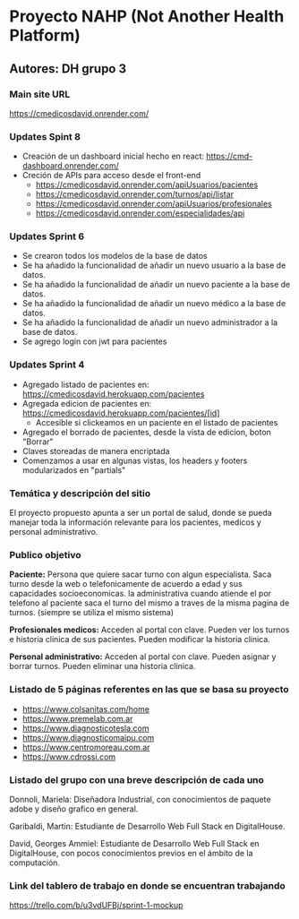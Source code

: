 # Proyecto NAHP (Not Another Health Platform)
## Autores: DH grupo 3

### Main site URL
https://cmedicosdavid.onrender.com/

### Updates Spint 8

- Creación de un dashboard inicial hecho en react: https://cmd-dashboard.onrender.com/
- Creción de APIs para acceso desde el front-end
  - https://cmedicosdavid.onrender.com/apiUsuarios/pacientes
  - https://cmedicosdavid.onrender.com/turnos/api/listar
  - https://cmedicosdavid.onrender.com/apiUsuarios/profesionales
  - https://cmedicosdavid.onrender.com/especialidades/api


### Updates Sprint 6
- Se crearon todos los modelos de la base de datos
- Se ha añadido la funcionalidad de añadir un nuevo usuario a la base de datos.
- Se ha añadido la funcionalidad de añadir un nuevo paciente a la base de datos.
- Se ha añadido la funcionalidad de añadir un nuevo médico a la base de datos.
- Se ha añadido la funcionalidad de añadir un nuevo administrador a la base de datos.
- Se agrego login con jwt para pacientes

### Updates Sprint 4
- Agregado listado de pacientes en: https://cmedicosdavid.herokuapp.com/pacientes
- Agregada edicion de pacientes en: https://cmedicosdavid.herokuapp.com/pacientes/[id]
  - Accesible si clickeamos en un paciente en el listado de pacientes
- Agregado el borrado de pacientes, desde la vista de edicion, boton "Borrar"
- Claves storeadas de manera encriptada
- Comenzamos a usar en algunas vistas, los headers y footers modularizados en "partials"

### Temática y descripción del sitio
El proyecto propuesto apunta a ser un portal de salud, donde se pueda manejar toda la información relevante para los pacientes, medicos y personal administrativo.

### Publico objetivo
**Paciente:** Persona que quiere sacar turno con algun especialista. Saca turno desde la web o telefonicamente de acuerdo a edad y sus capacidades socioeconomicas. la administrativa cuando atiende el por telefono al paciente saca el turno del mismo a traves de la misma pagina de turnos. (siempre se utiliza el mismo sistema) 

**Profesionales medicos:** Acceden al portal con clave. Pueden ver los turnos e historia clinica de sus pacientes. Pueden modificar la historia clinica.

**Personal administrativo:**  Acceden al portal con clave. Pueden asignar y borrar turnos. Pueden eliminar una historia clinica.



### Listado de 5 páginas referentes en las que se basa su proyecto
- https://www.colsanitas.com/home
- https://www.premelab.com.ar
- https://www.diagnosticotesla.com
- https://www.diagnosticomaipu.com
- https://www.centromoreau.com.ar
- https://www.cdrossi.com


### Listado del grupo con una breve descripción de cada uno

Donnoli, Mariela: Diseñadora Industrial, con conocimientos de paquete adobe y diseño grafico en general.

Garibaldi, Martin: Estudiante de Desarrollo Web Full Stack en DigitalHouse.

David, Georges Ammiel: Estudiante de Desarrollo Web Full Stack en DigitalHouse, con pocos conocimientos previos en el ámbito de la computación.

### Link del tablero de trabajo en donde se encuentran trabajando
https://trello.com/b/u3vdUFBj/sprint-1-mockup
